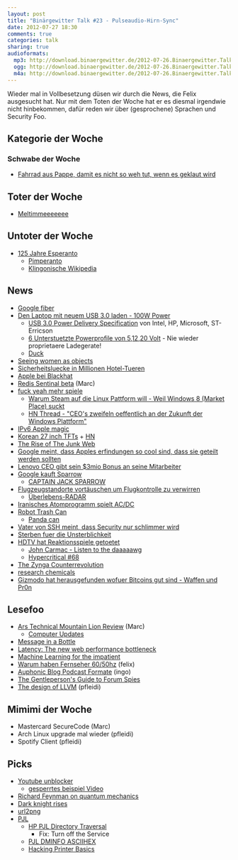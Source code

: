```yaml
---
layout: post
title: "Binärgewitter Talk #23 - Pulseaudio-Hirn-Sync"
date: 2012-07-27 18:30
comments: true
categories: talk
sharing: true
audioformats:
  mp3: http://download.binaergewitter.de/2012-07-26.Binaergewitter.Talk.23.mp3
  ogg: http://download.binaergewitter.de/2012-07-26.Binaergewitter.Talk.23.ogg
  m4a: http://download.binaergewitter.de/2012-07-26.Binaergewitter.Talk.23.m4a
---
```

Wieder mal in Vollbesetzung düsen wir durch die News, die Felix ausgesucht hat. Nur mit dem Toten der Woche hat er es diesmal irgendwie nicht hinbekommen, dafür reden wir über (gesprochene) Sprachen und 
Security Foo.

## Kategorie der Woche

### Schwabe der Woche

- [Fahrrad aus Pappe, damit es nicht so weh tut, wenn es geklaut wird]( http://nocamels.com/2012/07/recycled-cardboard-bicycles-for-9/ )

## Toter der Woche

- [Meltimmeeeeeee]( http://www.golem.de/news/mobile-betriebssysteme-nokia-soll-meltemi-eingestampft-haben-1207-93465.html )

## Untoter der Woche

* [125 Jahre Esperanto](http://www.zdf.de/ZDF/zdfportal/web/heute-Nachrichten/4672/23607064/6d99bd/Das-Linux-der-Sprachen.html )
  - [Pimperanto]( http://www.pimpo.de/pimpo.htm )
  - [Klingonische Wikipedia](http://klingon.wikia.com/ )

## News

- [Google fiber]( http://fiber.google.com/plans/residential/ )
- [Den Laptop mit neuem USB 3.0 laden - 100W Power](http://www.techweekeurope.co.uk/news/usb-3-0-power-delivery-charging-86983 )
    - [USB 3.0 Power Delivery Specification](http://www.usb.org/press/USB_Power_Delivery_Spec_Completion_FINAL.pdf ) von Intel, HP, Microsoft, ST-Erricson
    - [6 Unterstuetzte Powerprofile von 5,12,20 Volt](http://semiaccurate.com/2012/07/23/100w-over-usb-is-here-with-the-new-power-delivery-spec/ ) - Nie wieder proprietaere Ladegerate!
    - [Duck]( http://assets.cantbeunseen.com/hashed_silo_content/silo_content/22917/resized/duck.jpg )
- [Seeing women as objects]( http://onlinelibrary.wiley.com/doi/10.1002/ejsp.1890/abstract )
- [Sicherheitsluecke in Millionen Hotel-Tueren]( http://www.forbes.com/sites/andygreenberg/2012/07/23/hacker-will-expose-potential-security-flaw-in-more-than-four-million-hotel-room-keycard-locks/ ) 
- [Apple bei Blackhat]( http://go.bloomberg.com/tech-blog/2012-07-24-apple-warms-up-to-hackers-plans-presentation-at-black-hat/ )
- [Redis Sentinal beta]( http://antirez.com/post/redis-sentinel-beta-released.html ) (Marc)
- [fuck yeah mehr spiele](http://www.pro-linux.de/news/1/18665/valve-chef-gabe-newell-will-alle-spiele-auf-linux-bringen.html )
    - [Warum Steam auf die Linux Pattform will - Weil Windows 8 (Market Place) suckt]( http://linux.slashdot.org/story/12/07/26/1249246/why-valve-wants-to-port-games-to-linux-because-windows-8-is-a-catastrophe )
    - [HN Thread - "CEO's zweifeln oeffentlich an der Zukunft der Windows Plattform"]( http://news.ycombinator.net/item?id=4293046 )
- [IPv6 Apple magic]( http://webdiary.com/tag/members-btmm-icloud-com/ )
- [Korean 27 inch TFTs]( http://techreport.com/articles.x/23291 ) + [HN]( http://news.ycombinator.com/item?id=4292450 )
- [The Rise of The Junk Web]( http://tech.slashdot.org/story/12/07/26/0412214/the-rise-of-the-junkweb-and-why-its-so-awesome )
- [Google meint, dass Apples erfindungen so cool sind, dass sie geteilt werden sollten]( http://allthingsd.com/20120720/google-claims-popularity-has-made-some-apple-patents-de-facto-essentials/ )
- [Lenovo CEO gibt sein $3mio Bonus an seine Mitarbeiter]( http://www.dailytech.com/Lenovo+CEO+Gives+Part+of+His+3+Million+USD+Bonus+to+10000+Employees/article25227.htm )
- [Google kauft Sparrow]( http://www.heise.de/newsticker/meldung/Google-kauft-App-Entwickler-Sparrow-1649196.html )
    * [CAPTAIN JACK SPARROW]( http://www.youtube.com/watch?v=GI6CfKcMhjY )
- [Flugzeugstandorte vortäuschen um Flugkontrolle zu verwirren]( http://www.forbes.com/sites/andygreenberg/2012/07/25/next-gen-air-traffic-control-vulnerable-to-hackers-spoofing-planes-out-of-thin-air/ )
    * [Überlebens-RADAR]( http://www.youtube.com/watch?v=uF39MjuY6ug )
- [Iranisches Atomprogramm spielt AC/DC]( http://news.ycombinator.net/item?id=4286696 )
- [Robot Trash Can]( http://hackaday.com/2012/07/20/robot-trash-can-catches-anything-you-throw-near-it/ )
    * [Panda can]( http://www.youtube.com/watch?v=8_JIKqSMIRQ )
- [Vater von SSH meint, dass Security nur schlimmer wird]( http://www.networkworld.com/news/2012/072512-blackhat-ylonen-261134.html )
- [Sterben fuer die Unsterblichkeit](http://www.gizmodo.de/2012/07/19/sterben-fur-die-unsterblichkeit-wissenschaftler-plant-selbstmord-zur-wiederauferstehung.html )
- [HDTV hat Reaktionsspiele getoetet]( http://boingboing.net/2012/07/20/hdtv-killed-the-twitch-gaming.html )
    * [John Carmac - Listen to the daaaaawg]( http://superuser.com/questions/419070/transatlantic-ping-faster-than-sending-a-pixel-to-the-screen )
    * [Hypercritical #68]( http://5by5.tv/hypercritical/68 )
- [The Zynga Counterrevolution]( http://www.mediumdifficulty.com/2012/07/11/0-xp-the-zynga-counterrevolution/ )
- [research chemicals](lol://drogen)
- [Gizmodo hat herausgefunden wofuer Bitcoins gut sind - Waffen und Pr0n]( http://gizmodo.com/5927379 )

## Lesefoo

- [Ars Technical Mountain Lion Review]( http://arstechnica.com/apple/2012/07/os-x-10-8/ ) (Marc)
    - [Computer Updates]( http://www.stickycomics.com/computer-update/ )
- [Message in a Bottle]( http://www.youtube.com/watch?v=NG8goJpbKk0 )
- [Latency: The new web performance bottleneck]( http://www.igvita.com/2012/07/19/latency-the-new-web-performance-bottleneck/ )
- [Machine Learning for the impatient]( http://www.aelag.com/147952673 )
- [Warum haben Fernseher 60/50hz]( http://hackaday.com/2012/07/24/hows-the-60hz-coming-from-your-wall/ ) (felix)
- [Auphonic Blog Podcast Formate](https://auphonic.com/blog/2012/01/07/podcast-comparison-part-1-file-formats-and-bitrates/ ) (ingo)
- [The Gentleperson's Guide to Forum Spies]( http://cryptome.org/2012/07/gent-forum-spies.htm )
- [The design of LLVM]( http://www.drdobbs.com/architecture-and-design/the-design-of-llvm/240001128 ) (pfleidi)

## Mimimi der Woche

- Mastercard SecureCode (Marc)
- Arch Linux upgrade mal wieder (pfleidi)
- Spotify Client (pfleidi)

## Picks

- [Youtube unblocker]( http://www.unblocker.yt/ )
    * [gesperrtes beispiel Video](http://www.youtube.com/watch?v=CqGK1mpFvgQ )
- [Richard Feynman on quantum mechanics]( http://www.youtube.com/watch?v=xdZMXWmlp9g )
- [Dark knight rises]( http://www.imdb.com/title/tt1345836/ )
- [url2png]( http://url2png.com )
- [PJL]( http://de.wikipedia.org/wiki/Printer_Job_Language )
    - [HP PJL Directory Traversal]( http://h20000.www2.hp.com/bizsupport/TechSupport/Document.jsp?objectID=c02004333 )
        - Fix: Turn off the Service
    - [PJL DMINFO ASCIIHEX]( http://techref.massmind.org/techref/printer/hp/pmlfaq.htm )
    - [Hacking Printer Basics]( http://hackonadime.blogspot.de/2011/12/hacking-printers-pjl-basics.html )


